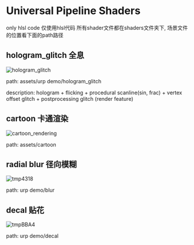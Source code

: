 # Universal Pipeline Shaders
only hlsl code 仅使用hlsl代码
所有shader文件都在shaders文件夹下, 场景文件的位置看下面的path路径
## hologram_glitch 全息
![hologram_glitch](https://github.com/user-attachments/assets/69580c15-3ddc-4946-b622-65742f43b45e)

path: assets/urp demo/hologram_glitch

description: hologram + flicking + procedural scanline(sin, frac) + vertex offset glitch + postprocessing glitch (render feature)

## cartoon 卡通渲染
![cartoon_rendering](https://github.com/user-attachments/assets/6b389b4a-75a4-43a3-9db4-3cba1b1c0078)

path: assets/cartoon

## radial blur 径向模糊
![tmp4318](https://github.com/user-attachments/assets/46738ef4-57d9-455e-a9d1-5cf58c99f21e)

path: urp demo/blur

## decal 贴花
![tmpBBA4](https://github.com/user-attachments/assets/5757105c-1a9e-408d-adcd-f5cb302c3565)

path: urp demo/decal
